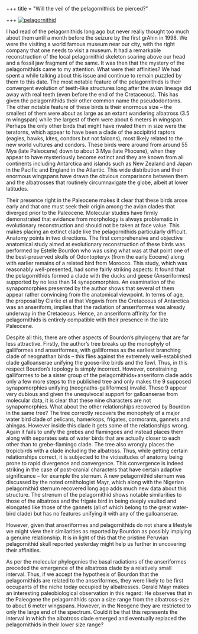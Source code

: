 +++
title = "Will the veil of the pelagornithids be pierced?"

+++
[![pelagornithid](https://i1.wp.com/farm4.static.flickr.com/3590/3325302488_bfbe023afd.jpg)](http://www.flickr.com/photos/24766652@N05/3325302488/ "pelagornithid by somasushma, on Flickr")

I had read of the pelagornithids long ago but never really thought too
much about them until a month before the seizure by the first grAhin in
1998. We were the visiting a world famous museum near our city, with the
right company that one needs to visit a museum. It had a remarkable
reconstruction of the local pelagornithid skeleton soaring above our
head and a fossil jaw fragment of the same. It was then that the mystery
of the pelagornithids came to my attention. What were their affinities?
We had spent a while talking about this issue and continue to remain
puzzled by them to this date. The most notable feature of the
pelagornithids is their convergent evolution of teeth-like structures
long after the avian lineage did away with real teeth (even before the
end of the Cretaceous). This has given the pelagornithids their other
common name the pseudodontorns. The other notable feature of these birds
is their enormous size – the smallest of them were about as large as an
extant wandering albatross (3.5 m wingspan) while the largest of them
were about 6 meters in wingspan. Perhaps the only other birds that might
have rivaled them in size were the teratorns, which appear to have been
a clade of the accipitrid raptors (eagles, hawks, kites, condors but not
falcons), most likely related to the new world vultures and condors.
These birds were around from around 55 Mya (late Paleocene) down to
about 3 Mya (late Pliocene), when they appear to have mysteriously
become extinct and they are known from all continents including
Antarctica and islands such as New Zealand and Japan in the Pacific and
England in the Atlantic. This wide distribution and their enormous
wingspans have drawn the obvious comparisons between them and the
albatrosses that routinely circumnavigate the globe, albeit at lower
latitudes.

Their presence right in the Paleocene makes it clear that these birds
arose early and that one must seek their origin among the avian clades
that diverged prior to the Paleocene. Molecular studies have firmly
demonstrated that evidence from morphology is always problematic in
evolutionary reconstruction and should not be taken at face value. This
makes placing an extinct clade like the pelagornithids particularly
difficult. Anatomy points in two directions. The first comprehensive and
objective anatomical study aimed at evolutionary reconstruction of these
birds was performed by Estelle Bourdon who was using what was at that
point one of the best-preserved skulls of Odontopteryx (from the early
Eocene) along with earlier remains of a related bird from Morocco. This
study, which was reasonably well-presented, had some fairly striking
aspects: It found that the pelagornithids formed a clade with the ducks
and geese (Anseriformes) supported by no less than 14 synapomorphies. An
examination of the synapomorphies presented by the author shows that
several of them appear rather convincing from the anatomical viewpoint.
In terms of age, the proposal by Clarke et al that Vegavis from the
Cretaceous of Antarctica was an anseriform, implies that the radiation
of anseriformes was already underway in the Cretaceous. Hence, an
anseriform affinity for the pelagornithids is entirely compatible with
their presence in the late Paleocene.

Despite all this, there are other aspects of Bourdon’s phylogeny that
are far less attractive. Firstly, the author’s tree breaks up the
monophyly of galliformes and anseriformes, with galliformes as the
earliest branching clade of neognathan birds – this flies against the
extremely well-established clade galloanserae unifying the goose-like
birds and the fowl. Thus, in this respect Bourdon’s topology is simply
incorrect. However, constraining galliformes to be a sister group of the
pelagornithids+anseriform clade adds only a few more steps to the
published tree and only makes the 9 supposed synapomorphies unifying
(neognaths-galliformes) invalid. These 9 appear very dubious and given
the unequivocal support for galloanserae from molecular data, it is
clear that these nine characters are not synapomorphies. What about the
other relationships recovered by Bourdon in the same tree? The tree
correctly recovers the monophyly of a major water bird clade of
pelicans, hamerkops, frigates, cormorants, gannets and ahingas. However
inside this clade it gets some of the relationships wrong. Again it
fails to unify the grebes and flamingoes and instead places them along
with separates sets of water birds that are actually closer to each
other than to grebe-flamingo clade. The tree also wrongly places the
tropicbirds with a clade including the albatross. Thus, while getting
certain relationships correct, it is subjected to the vicissitudes of
anatomy being prone to rapid divergence and convergence. This
convergence is indeed striking in the case of post-cranial characters
that have certain adaptive significance – for example the sternum. A new
pelagornithid sternum was discussed by the noted ornithologist Mayr,
which along with the Nigerian pelagornithid sternum recovered long ago
adds much new data about this structure. The strenum of the
pelagornithid shows notable similarities to those of the albatross and
the frigate bird in being deeply vaulted and elongated like those of the
gannets (all of which belong to the great water-bird clade) but has no
features unifying it with any of the galloanserae.

However, given that anseriformes and pelagornithids do not share a
lifestyle we might view their similarities as reported by Bourdon as
possibly implying a genuine relationship. It is in light of this that
the pristine Peruvian pelagornithid skull reported yesterday might help
us further in uncovering their affinities.

As per the molecular phylogenies the basal radiations of the
anseriformes preceded the emergence of the albatross clade by a
relatively small interval. Thus, if we accept the hypothesis of Bourdon
that the pelagornithids are related to the anseriformes, they were
likely to be first occupants of the niche today occupied by albatrosses.
Gerald Mayr makes an interesting paleobiological observation in this
regard: He observes that in the Paleogene the pelagornithids span a size
range from the albatross-size to about 6 meter wingspans. However, in
the Neogene they are restricted to only the large end of the spectrum.
Could it be that this represents the interval in which the albatross
clade emerged and eventually replaced the pelagornithids in their lower
size range?
